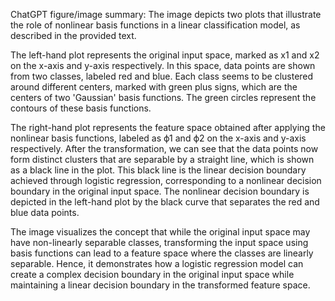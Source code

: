 ChatGPT figure/image summary: The image depicts two plots that illustrate the role of nonlinear basis functions in a linear classification model, as described in the provided text. 

The left-hand plot represents the original input space, marked as x1 and x2 on the x-axis and y-axis respectively. In this space, data points are shown from two classes, labeled red and blue. Each class seems to be clustered around different centers, marked with green plus signs, which are the centers of two 'Gaussian' basis functions. The green circles represent the contours of these basis functions.

The right-hand plot represents the feature space obtained after applying the nonlinear basis functions, labeled as ϕ1 and ϕ2 on the x-axis and y-axis respectively. After the transformation, we can see that the data points now form distinct clusters that are separable by a straight line, which is shown as a black line in the plot. This black line is the linear decision boundary achieved through logistic regression, corresponding to a nonlinear decision boundary in the original input space. The nonlinear decision boundary is depicted in the left-hand plot by the black curve that separates the red and blue data points.

The image visualizes the concept that while the original input space may have non-linearly separable classes, transforming the input space using basis functions can lead to a feature space where the classes are linearly separable. Hence, it demonstrates how a logistic regression model can create a complex decision boundary in the original input space while maintaining a linear decision boundary in the transformed feature space.